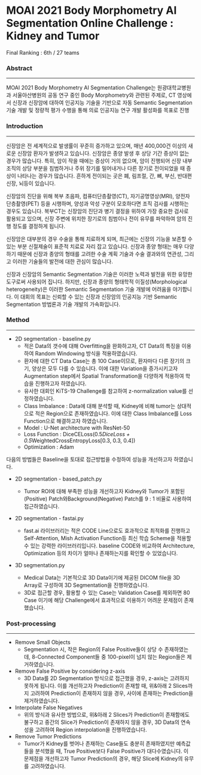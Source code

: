 # MOAI 2021 Body Morphometry AI Segmentation Online Challenge : Kidney and Tumor
Final Ranking : 6th / 27 teams



### Abstract

----

MOAI 2021 Body Morphometry AI Segmentation Challenge는 원광대학교병원과 서울아산병원의 공동 연구 중인 Body Morphometry와 관련된 주제로, CT 영상에서 신장과 신장암에 대하여 인공지능 기술을 기반으로 자동 Semantic Segmentation 기술 개발 및 정량적 평가 수행을 통해 의료 인공지능 연구 개발 활성화를 목표로 진행



### Introduction

---------

신장암은 전 세계적으로 발생률이 꾸준히 증가하고 있으며, 매년 400,000건 이상의 새로운 신장암 환자가 발생하고 있습니다. 신장암은 종양 발생 후 상당 기간 증상이 없는 경우가 많습니다. 특히, 암이 작을 때에는 증상이 거의 없으며, 암이 진행되어 신장 내부조직의 상당 부분을 침범하거나 주위 장기를 밀어내거나 다른 장기로 전이되었을 때 증상이 나타나는 경우가 많습니다. 흔하게 전이되는 곳은 폐, 림프절, 간, 뼈, 부신, 반대편 신장, 뇌등이 있습니다.

 신장암의 진단을 위해 복부 초음파, 컴퓨터단층촬영(CT), 자기공명영상(MRI), 양전자 단층촬영(PET) 등을 시행하며, 양성과 악성 구분이 모호하다면 조직 검사를 시행하는 경우도 있습니다. 복부CT는 신장암의 진단과 병기 결정을 위하여 가장 중요한 검사로 활용되고 있으며, 신장 주변에 위치한 장기로의 침범이나 전이 유무를 파악하여 암의 진행 정도를 결정하게 됩니다.

 신장암은 대부분의 경우 수술을 통해 치료하게 되며, 최근에는 신장의 기능을 보존할 수 있는 부분 신절제술이 표준적 치료로 자리 잡고 있습니다. 신장과 종양 형태는 매우 다양하기 때문에 신장과 종양의 형태를 고려한 수술 계획 기술과 수술 결과와의 연관성, 그리고 이러한 기술들의 발전에 대한 관심이 많습니다.

 신장과 신장암의 Semantic Segmentation 기술은 이러한 노력과 발전을 위한 유망한 도구로써 사용되어 집니다. 하지만, 신장과 종양의 형태학적 이질성(Morphological heterogeneity)은 이러한 Semantic Segmentation 기술 개발에 어려움을 야기합니다. 이 대회의 목표는 신뢰할 수 있는 신장과 신장암의 인공지능 기반 Semantic Segmentation 방법론과 기술 개발의 가속화입니다.



### Method

---

- 2D segmentation - baseline.py
  - 적은 Data의 갯수에 대해 Overfitting을 완화하고자, CT Data의 특징을 이용하여 Random Windowing 방식을 적용하였습니다.
  - 환자에 대한 CT Data Case는 총 100 Case이므로, 환자마다 다른 장기의 크기, 양상은 모두 다를 수 있습니다. 이에 대한 Variation을 증가시키고자 Augmentation step에서 Spatial Transformation을 다양하게 적용하여 학습을 진행하고자 하였습니다.
  - 유사한 대회인 KiTS-19 Challenge를 참고하여 z-normalization value를 선정하였습니다.
  - Class Imbalance : Data에 대해 분석할 때, Kidney에 비해 tumor는 상대적으로 적은 Region으로 존재하였습니다. 이에 대한 Class Imbalance를 Loss Function으로 해결하고자 하였습니다.
  - Model : U-Net architecture with ResNet-50
  - Loss Function : DiceCELoss(0.5*DiceLoss + 0.5*WeightedCrossEntropyLoss[0.3, 0.3, 0.4])
  - Optimization : Adam



다음의 방법들은 Baseline을 토대로 접근방법을 수정하여 성능을 개선하고자 하였습니다.

- 2D segmentation - based_patch.py
  - Tumor ROI에 대해 부족한 성능을 개선하고자 Kidney와 Tumor가 포함된(Positive) Patch와Background(Negative) Patch를 9 : 1 비율로 사용하여 접근하였습니다.
- 2D segmentation - fastai.py
  - fast.ai 라이브러리는 적은 CODE Line으로도 효과적으로 최적화를 진행하고 Self-Attention, Mish Activation Function등 최신 학습 Scheme을 적용할 수 있는 강력한 라이브러리입니다. baseline CODE와 비교하여 Architecture, Optimization 등의 차이가 얼마나 존재하는지를 확인할 수 있었습니다.

- 3D segmentation.py
  - Medical Data는 기본적으로 3D Data이기에 제공된 DICOM file을 3D Array로 구성하여 3D Segmentation을 진행하였습니다.
  - 3D로 접근할 경우, 활용할 수 있는 Case는 Validation Case를 제외하면 80 Case 이기에 해당 Challenge에서 효과적으로 이용하기 어려운 문제점이 존재했습니다.



### Post-processing

---

- Remove Small Objects
  - Segmentation 시, 작은 Region의 False Positive들이 상당 수 존재하였는데, 8-Connected Component들 중 100-pixel이 넘지 않는 Region들은 제거하였습니다.
- Remove False Positive by considering z-axis
  - 3D Data를 2D Segmentation 방식으로 접근했을 경우, z-axis는 고려하지 못하게 됩니다. 이를 개선하고자 Prediction이 존재할 때, 위&아래 2 Slices까지 고려하여 Prediction이 존재하지 않을 경우, 사이에 존재하는 Prediction을 제거하였습니다.
- Interpolate False Negatives
  - 위의 방식과 유사한 방법으로, 위&아래 2 Slices가 Prediction이 존재함에도 불구하고 중간의 Slice가 Prediction이 존재하지 않을 경우, 3D Data의 연속성을 고려하여 Region interpolation을 진행하였습니다.
- Remove Tumor Predictions
  - Tumor가 Kidney를 벗어나 존재하는 Case들도 충분히 존재하였지만 예측값들을 분석했을 때, True Positive보다 False Positive가 대다수였습니다. 이 문제점을 개선하고자 Tumor Prediction의 경우, 해당 Slice에 Kidney의 유무를 고려하였습니다.
